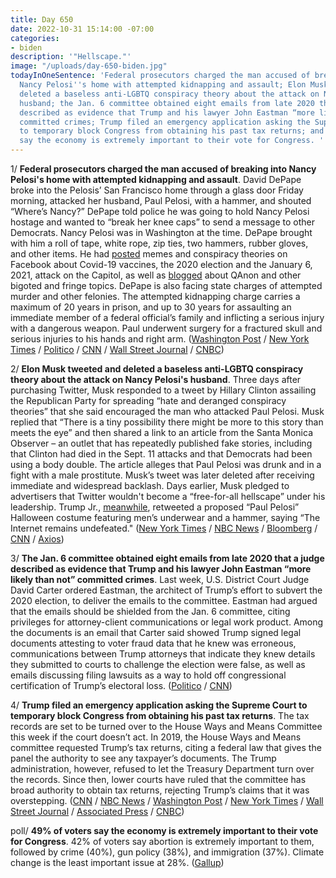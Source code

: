 ```yaml
---
title: Day 650
date: 2022-10-31 15:14:00 -07:00
categories:
- biden
description: '"Hellscape."'
image: "/uploads/day-650-biden.jpg"
todayInOneSentence: 'Federal prosecutors charged the man accused of breaking into
  Nancy Pelosi''s home with attempted kidnapping and assault; Elon Musk tweeted and
  deleted a baseless anti-LGBTQ conspiracy theory about the attack on Nancy Pelosi''s
  husband; the Jan. 6 committee obtained eight emails from late 2020 that a judge
  described as evidence that Trump and his lawyer John Eastman “more likely than not”
  committed crimes; Trump filed an emergency application asking the Supreme Court
  to temporary block Congress from obtaining his past tax returns; and 49% of voters
  say the economy is extremely important to their vote for Congress. '
---
```


1/ **Federal prosecutors charged the man accused of breaking into Nancy Pelosi's home with attempted kidnapping and assault**. David DePape broke into the Pelosis’ San Francisco home through a glass door Friday morning, attacked her husband, Paul Pelosi, with a hammer, and shouted “Where’s Nancy?” DePape told police he was going to hold Nancy Pelosi hostage and wanted to “break her knee caps” to send a message to other Democrats. Nancy Pelosi was in Washington at the time. DePape brought with him a roll of tape, white rope, zip ties, two hammers, rubber gloves, and other items. He had [posted](https://www.politico.com/news/2022/10/28/pelosi-attacker-online-hints-conspiracy-immersion-00064093) memes and conspiracy theories on Facebook about Covid-19 vaccines, the 2020 election and the January 6, 2021, attack on the Capitol, as well as [blogged](https://apnews.com/article/california-donald-trump-san-francisco-47c103cfe696df9faf0e57e1c7dd4f10) about QAnon and other bigoted and fringe topics. DePape is also facing state charges of attempted murder and other felonies. The attempted kidnapping charge carries a maximum of 20 years in prison, and up to 30 years for assaulting an immediate member of a federal official’s family and inflicting a serious injury with a dangerous weapon. Paul underwent surgery for a fractured skull and serious injuries to his hands and right arm. ([Washington Post](https://www.washingtonpost.com/politics/2022/10/31/pelosi-attack-republicans-house-speaker/) / [New York Times](https://www.nytimes.com/2022/10/31/us/pelosi-home-attack-suspect-charged.html) / [Politico](https://www.politico.com/news/2022/10/31/justice-department-charges-depape-following-paul-pelosi-assault-00064282) / [CNN](https://www.cnn.com/2022/10/31/politics/paul-pelosi-suspect-charged/index.html) / [Wall Street Journal](https://www.wsj.com/articles/federal-prosecutors-charge-man-accused-of-attacking-paul-pelosi-11667243665?mod=hp_lead_pos6) / [CNBC](https://www.cnbc.com/2022/10/31/paul-pelosi-attacker-set-to-face-federal-criminal-charges.html))

2/ **Elon Musk tweeted and deleted a baseless anti-LGBTQ conspiracy theory about the attack on Nancy Pelosi's husband**. Three days after purchasing Twitter, Musk responded to a tweet by Hillary Clinton assailing the Republican Party for spreading “hate and deranged conspiracy theories” that she said encouraged the man who attacked Paul Pelosi. Musk replied that “There is a tiny possibility there might be more to this story than meets the eye” and then shared a link to an article from the Santa Monica Observer – an outlet that has repeatedly published fake stories, including that Clinton had died in the Sept. 11 attacks and that Democrats had been using a body double. The article alleges that Paul Pelosi was drunk and in a fight with a male prostitute. Musk’s tweet was later deleted after receiving immediate and widespread backlash. Days earlier, Musk pledged to advertisers that Twitter wouldn't become a “free-for-all hellscape” under his leadership. Trump Jr., [meanwhile](https://www.politico.com/news/2022/10/31/conservatives-disinformation-paul-pelosi-assault-00064208), retweeted a proposed “Paul Pelosi” Halloween costume featuring men’s underwear and a hammer, saying “The Internet remains undefeated." ([New York Times](https://www.nytimes.com/2022/10/30/business/musk-tweets-hillary-clinton-pelosi-husband.html) / [NBC News](https://www.nbcnews.com/news/us-news/elon-musk-new-owner-twitter-tweets-unfounded-conspiracy-theory-paul-pe-rcna54717) / [Bloomberg](https://www.bloomberg.com/news/articles/2022-10-30/musk-posts-then-deletes-tweet-spreading-conspiracy-theory-on-pelosi-attack?sref=MIBMEEoj) / [CNN](https://www.cnn.com/2022/10/28/politics/pelosi-attack-suspect-conspiracy-theories-invs/index.html) / [Axios](https://www.axios.com/2022/10/30/elon-musk-paul-pelosi-tweet-rumor))

3/ **The Jan. 6 committee obtained eight emails from late 2020 that a judge described as evidence that Trump and his lawyer John Eastman “more likely than not” committed crimes**. Last week, U.S. District Court Judge David Carter ordered Eastman, the architect of Trump’s effort to subvert the 2020 election, to deliver the emails to the committee. Eastman had argued that the emails should be shielded from the Jan. 6 committee, citing privileges for attorney-client communications or legal work product. Among the documents is an email that Carter said showed Trump signed legal documents attesting to voter fraud data that he knew was erroneous, communications between Trump attorneys that indicate they knew details they submitted to courts to challenge the election were false, as well as emails discussing filing lawsuits as a way to hold off congressional certification of Trump’s electoral loss. ([Politico](https://www.politico.com/news/2022/10/30/eastman-appeals-jan6-committee-disputed-00064166) / [CNN](https://www.cnn.com/2022/10/30/politics/january-6-committee-2020-election-emails/index.html))

4/ **Trump filed an emergency application asking the Supreme Court to temporary block Congress from obtaining his past tax returns**. The tax records are set to be turned over to the House Ways and Means Committee this week if the court doesn’t act. In 2019, the House Ways and Means committee requested Trump’s tax returns, citing a federal law that gives the panel the authority to see any taxpayer’s documents. The Trump administration, however, refused to let the Treasury Department turn over the records. Since then, lower courts have ruled that the committee has broad authority to obtain tax returns, rejecting Trump’s claims that it was overstepping. ([CNN](https://www.cnn.com/2022/10/31/politics/trump-supreme-court-appeal/index.html) / [NBC News](https://www.nbcnews.com/politics/supreme-court/trump-asks-supreme-court-block-release-tax-records-house-democrats-rcna54562) / [Washington Post](https://www.washingtonpost.com/politics/2022/10/31/trump-taxes-supreme-court/) / [New York Times](https://www.nytimes.com/2022/10/31/us/politics/trump-tax-returns-supreme-court.html) / [Wall Street Journal](https://www.wsj.com/articles/trump-asks-supreme-court-to-block-release-of-tax-returns-to-congress-11667238180?mod=hp_lead_pos11) / [Associated Press](https://apnews.com/article/us-supreme-court-donald-trump-mar-a-lago-business-personal-taxes-76fea2bf34654d7ec854d5f9fd2836c2) / [CNBC](https://www.cnbc.com/2022/10/31/trump-asks-supreme-court-to-block-congress-getting-his-tax-returns.html))

 
poll/ **49% of voters say the economy is extremely important to their vote for Congress**. 42% of voters say abortion is extremely important to them, followed by crime (40%), gun policy (38%), and immigration (37%). Climate change is the least important issue at 28%. ([Gallup](https://news.gallup.com/poll/404243/economy-top-election-issue-abortion-crime-next.aspx))
